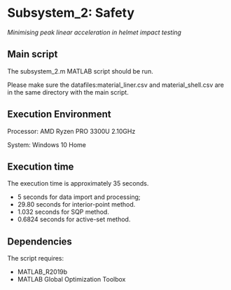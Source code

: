 Subsystem_2: Safety
=======

*Minimising peak linear acceleration in helmet impact testing*


Main script 
-------
The subsystem_2.m MATLAB script should be run.

Please make sure the datafiles:material_liner.csv and material_shell.csv are in the same directory with the main script.

Execution Environment
-------
Processor: AMD Ryzen PRO 3300U 2.10GHz

System: Windows 10 Home

Execution time
-------

The execution time is approximately 35 seconds.

- 5 seconds for data import and processing;
- 29.80 seconds for interior-point method.
- 1.032 seconds for SQP method.
- 0.6824 seconds for active-set method.

Dependencies
-------
The script requires:
- MATLAB_R2019b
- MATLAB Global Optimization Toolbox
